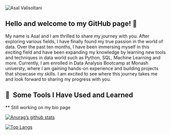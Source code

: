 ![Asal Valisoltani](https://user-images.githubusercontent.com/117792685/222631289-f6fd6537-8edd-43d9-8eb5-988c21078948.png)



## Hello and welcome to my GitHub page! 👋

My name is Asal and I am thrilled to share my journey with you. After exploring various fields, I have finally found my true passion in the world of data. Over the past ten months, I have been immersing myself in this exciting field and have been expanding my knowledge by learning new tools and techniques in data world such as Python, SQL, Machine Learning and more. Currently, I am enrolled in Data Analysis Bootcamp at Monash universty, where I am gaining hands-on experience and building projects that showcase my skills. I am excited to see where this journey takes me and look forward to sharing my progress with you.

<h2> 🚀 &nbsp;Some Tools I Have Used and Learned</h2>
<p align="left">
  
  ** Still working on my bio page

[![Anurag’s github stats](https://github-readme-stats.vercel.app/api?username=Asalvs)](https://github.com/yushi1007)

[![Top Langs](https://github-readme-stats.vercel.app/api/top-langs/?username=Asalvs&layout=compact)](https://github.com/yushi1007)
<!--
  
  
**Asalvs/Asalvs** is a ✨ _special_ ✨ repository because its `README.md` (this file) appears on your GitHub profile.

Here are some ideas to get you started:

- 🔭 I’m currently working on ...
- 🌱 I’m currently learning ...
- 👯 I’m looking to collaborate on ...
- 🤔 I’m looking for help with ...
- 💬 Ask me about ...
- 📫 How to reach me: ...
- 😄 Pronouns: ...
- ⚡ Fun fact: ...
-->
